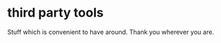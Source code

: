 third party tools
=================
Stuff which is convenient to have around. Thank you wherever you are.
